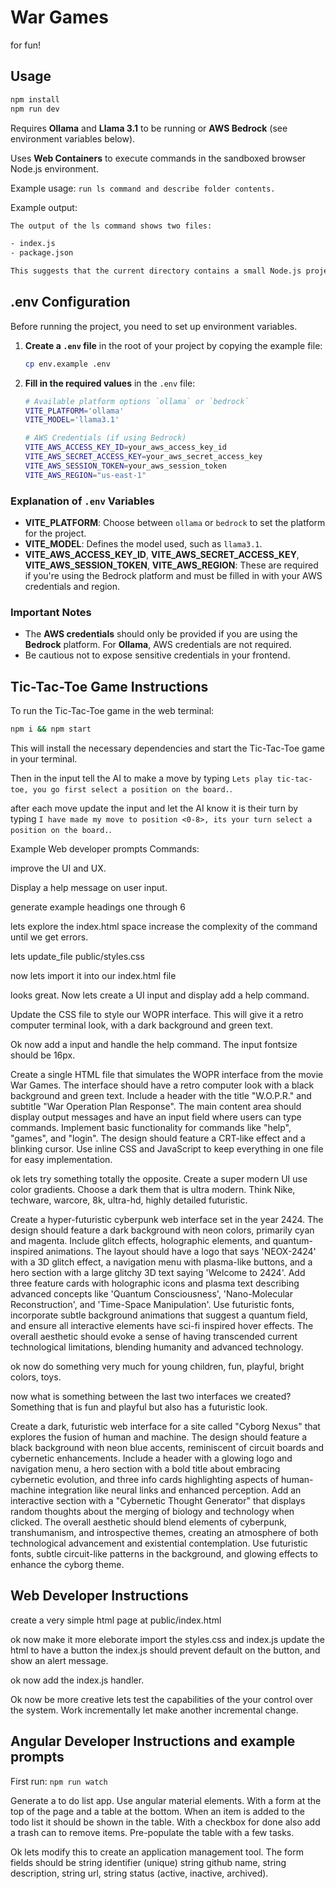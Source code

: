 # War Games

for fun!

## Usage

```bash
npm install
npm run dev
```

Requires **Ollama** and **Llama 3.1** to be running or **AWS Bedrock** (see environment variables below).

Uses **Web Containers** to execute commands in the sandboxed browser Node.js environment.

Example usage: `run ls command and describe folder contents.`

Example output:

```txt
The output of the ls command shows two files:

- index.js
- package.json

This suggests that the current directory contains a small Node.js project with an entry point in index.js and metadata in package.json.
```

## .env Configuration

Before running the project, you need to set up environment variables.

1. **Create a `.env` file** in the root of your project by copying the example file:

    ```bash
    cp env.example .env
    ```

2. **Fill in the required values** in the `.env` file:

    ```bash
    # Available platform options `ollama` or `bedrock`
    VITE_PLATFORM='ollama'
    VITE_MODEL='llama3.1'

    # AWS Credentials (if using Bedrock)
    VITE_AWS_ACCESS_KEY_ID=your_aws_access_key_id
    VITE_AWS_SECRET_ACCESS_KEY=your_aws_secret_access_key
    VITE_AWS_SESSION_TOKEN=your_aws_session_token
    VITE_AWS_REGION="us-east-1"
    ```

### Explanation of `.env` Variables

- **VITE_PLATFORM**: Choose between `ollama` or `bedrock` to set the platform for the project.
- **VITE_MODEL**: Defines the model used, such as `llama3.1`.
- **VITE_AWS_ACCESS_KEY_ID**, **VITE_AWS_SECRET_ACCESS_KEY**, **VITE_AWS_SESSION_TOKEN**, **VITE_AWS_REGION**: These are required if you're using the Bedrock platform and must be filled in with your AWS credentials and region.

### Important Notes

- The **AWS credentials** should only be provided if you are using the **Bedrock** platform. For **Ollama**, AWS credentials are not required.
- Be cautious not to expose sensitive credentials in your frontend.

## Tic-Tac-Toe Game Instructions

To run the Tic-Tac-Toe game in the web terminal:

```bash
npm i && npm start
```

This will install the necessary dependencies and start the Tic-Tac-Toe game in your terminal.

Then in the input tell the AI to make a move by typing `Lets play tic-tac-toe, you go first select a position on the board.`.

after each move update the input and let the AI know it is their turn by typing `I have made my move to position <0-8>, its your turn select a position on the board.`.

Example Web developer prompts Commands:

improve the UI and UX.

Display a help message on user input.

generate example headings one through 6

lets explore the index.html space increase the complexity of the command until we get errors.

lets update_file public/styles.css

now lets import it into our index.html file

looks great. Now lets create a UI input and display add a help command.

Update the CSS file to style our WOPR interface. This will give it a retro computer terminal look, with a dark background and green text.

Ok now add a input and handle the help command. The input fontsize should be 16px.

Create a single HTML file that simulates the WOPR interface from the movie War Games. The interface should have a retro computer look with a black background and green text. Include a header with the title "W.O.P.R." and subtitle "War Operation Plan Response". The main content area should display output messages and have an input field where users can type commands. Implement basic functionality for commands like "help", "games", and "login". The design should feature a CRT-like effect and a blinking cursor. Use inline CSS and JavaScript to keep everything in one file for easy implementation.

ok lets try something totally the opposite. Create a super modern UI use color gradients. Choose a dark them that is ultra modern. Think Nike, techware, warcore, 8k, ultra-hd, highly detailed futuristic.

Create a hyper-futuristic cyberpunk web interface set in the year 2424. The design should feature a dark background with neon colors, primarily cyan and magenta. Include glitch effects, holographic elements, and quantum-inspired animations. The layout should have a logo that says 'NEOX-2424' with a 3D glitch effect, a navigation menu with plasma-like buttons, and a hero section with a large glitchy 3D text saying 'Welcome to 2424'. Add three feature cards with holographic icons and plasma text describing advanced concepts like 'Quantum Consciousness', 'Nano-Molecular Reconstruction', and 'Time-Space Manipulation'. Use futuristic fonts, incorporate subtle background animations that suggest a quantum field, and ensure all interactive elements have sci-fi inspired hover effects. The overall aesthetic should evoke a sense of having transcended current technological limitations, blending humanity and advanced technology.

ok now do something very much for young children, fun, playful, bright colors, toys.

now what is something between the last two interfaces we created? Something that is fun and playful but also has a futuristic look.

Create a dark, futuristic web interface for a site called "Cyborg Nexus" that explores the fusion of human and machine. The design should feature a black background with neon blue accents, reminiscent of circuit boards and cybernetic enhancements. Include a header with a glowing logo and navigation menu, a hero section with a bold title about embracing cybernetic evolution, and three info cards highlighting aspects of human-machine integration like neural links and enhanced perception. Add an interactive section with a "Cybernetic Thought Generator" that displays random thoughts about the merging of biology and technology when clicked. The overall aesthetic should blend elements of cyberpunk, transhumanism, and introspective themes, creating an atmosphere of both technological advancement and existential contemplation. Use futuristic fonts, subtle circuit-like patterns in the background, and glowing effects to enhance the cyborg theme.

## Web Developer Instructions

create a very simple html page at public/index.html

ok now make it more eleborate import the styles.css and index.js update the html to have a button the index.js should prevent default on the button, and show an alert message.

ok now add the index.js handler.

Ok now be more creative lets test the capabilities of the your control over the system. Work incrementally let make another incremental change.

## Angular Developer Instructions and example prompts

First run: `npm run watch`

Generate a to do list app. Use angular material elements. With a form at the top of the page and a table at the bottom. When an item is added to the todo list it should be shown in the table. With a checkbox for done also add a trash can to remove items. Pre-populate the table with a few tasks.

Ok lets modify this to create an application management tool. The form fields should be
string identifier (unique)
string github name,
string description,
string url,
string status (active, inactive, archived).
